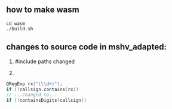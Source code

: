 ## how to make wasm

```
cd wasm
./build.sh
```

## changes to source code in mshv_adapted:

1. #include paths changed

2.
```c
QRegExp rx("(\\d+)");
if (!callsign.contains(rx))
// ...changed to...
if (!containsDigits(callsign))
```
